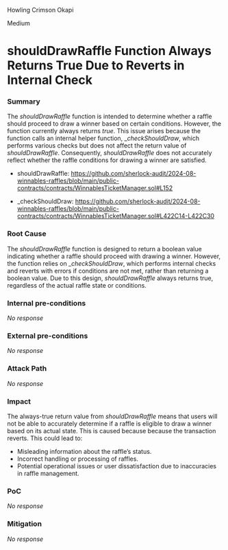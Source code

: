 Howling Crimson Okapi

Medium

# shouldDrawRaffle Function Always Returns True Due to Reverts in Internal Check

### Summary

The _shouldDrawRaffle_ function is intended to determine whether a raffle should proceed to draw a winner based on certain conditions. However, the function currently always returns _true_. This issue arises because the function calls an internal helper function, __checkShouldDraw_, which performs various checks but does not affect the return value of _shouldDrawRaffle_. Consequently, _shouldDrawRaffle_ does not accurately reflect whether the raffle conditions for drawing a winner are satisfied.

- shouldDrawRaffle:
https://github.com/sherlock-audit/2024-08-winnables-raffles/blob/main/public-contracts/contracts/WinnablesTicketManager.sol#L152

- _checkShouldDraw:
https://github.com/sherlock-audit/2024-08-winnables-raffles/blob/main/public-contracts/contracts/WinnablesTicketManager.sol#L422C14-L422C30



### Root Cause

The _shouldDrawRaffle_ function is designed to return a boolean value indicating whether a raffle should proceed with drawing a winner. However, the function relies on __checkShouldDraw_, which performs internal checks and reverts with errors if conditions are not met, rather than returning a boolean value. Due to this design, _shouldDrawRaffle_ always returns true, regardless of the actual raffle state or conditions.

### Internal pre-conditions

_No response_

### External pre-conditions

_No response_

### Attack Path

_No response_

### Impact

The always-true return value from _shouldDrawRaffle_ means that users will not be able to accurately determine if a raffle is eligible to draw a winner based on its actual state. This is caused because because the transaction reverts. This could lead to:

- Misleading information about the raffle’s status.
- Incorrect handling or processing of raffles.
- Potential operational issues or user dissatisfaction due to inaccuracies in raffle management.

### PoC

_No response_

### Mitigation

_No response_